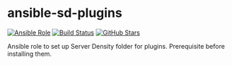 # ansible-sd-plugins

[![Ansible Role](https://img.shields.io/ansible/role/5916.svg)](https://galaxy.ansible.com/detail#/role/5916)
[![Build Status](https://travis-ci.org/shrikeh/ansible-sd-plugins.svg)](https://travis-ci.org/shrikeh/ansible-sd-plugins)
[![GitHub Stars](https://img.shields.io/github/stars/shrikeh/ansible-sd-plugins.svg)](https://github.com/shrikeh/ansible-sd-plugins)

Ansible role to set up Server Density folder for plugins. Prerequisite before installing them.

